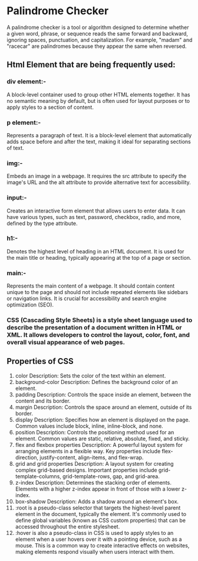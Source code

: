# Palindrome Checker

A palindrome checker is a tool or algorithm designed to determine whether a given word, phrase, or sequence reads the same forward and backward, ignoring spaces, punctuation, and capitalization. For example, "madam" and "racecar" are palindromes because they appear the same when reversed. 


## Html Element that are being frequently used:
### div element:-
A block-level container used to group other HTML elements together. It has no semantic meaning by default, but is often used for layout purposes or to apply styles to a section of content.

### p element:-
Represents a paragraph of text. It is a block-level element that automatically adds space before and after the text, making it ideal for separating sections of text.

### img:-
Embeds an image in a webpage. It requires the src attribute to specify the image's URL and the alt attribute to provide alternative text for accessibility.

### input:-
Creates an interactive form element that allows users to enter data. It can have various types, such as text, password, checkbox, radio, and more, defined by the type attribute.

### h1:-
Denotes the highest level of heading in an HTML document. It is used for the main title or heading, typically appearing at the top of a page or section.

### main:-
Represents the main content of a webpage. It should contain content unique to the page and should not include repeated elements like sidebars or navigation links. It is crucial for accessibility and search engine optimization (SEO).

### CSS (Cascading Style Sheets) is a style sheet language used to describe the presentation of a document written in HTML or XML. It allows developers to control the layout, color, font, and overall visual appearance of web pages.
## Properties of CSS
1. color
Description: Sets the color of the text within an element.
2. background-color
Description: Defines the background color of an element.
6. padding
Description: Controls the space inside an element, between the content and its border.
5. margin
Description: Controls the space around an element, outside of its border.
9. display
Description: Specifies how an element is displayed on the page. Common values include block, inline, inline-block, and none.
10. position
Description: Controls the positioning method used for an element. Common values are static, relative, absolute, fixed, and sticky.
12. flex and flexbox properties
Description: A powerful layout system for arranging elements in a flexible way. Key properties include flex-direction, justify-content, align-items, and flex-wrap.
13. grid and grid properties
Description: A layout system for creating complex grid-based designs. Important properties include grid-template-columns, grid-template-rows, gap, and grid-area.
15. z-index
Description: Determines the stacking order of elements. Elements with a higher z-index appear in front of those with a lower z-index.
17. box-shadow
Description: Adds a shadow around an element's box.
18. :root is a pseudo-class selector that targets the highest-level parent element in the document, typically the <html> element. It's commonly used to define global variables (known as CSS custom properties) that can be accessed throughout the entire stylesheet.
19. :hover is also a pseudo-class in CSS is used to apply styles to an element when a user hovers over it with a pointing device, such as a mouse. This is a common way to create interactive effects on websites, making elements respond visually when users interact with them.
